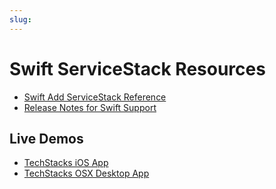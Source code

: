 ```yaml
---
slug: 
---
```

# Swift ServiceStack Resources

 - [Swift Add ServiceStack Reference](https://github.com/ServiceStack/ServiceStack/wiki/Swift-Add-ServiceStack-Reference)
 - [Release Notes for Swift Support](https://github.com/ServiceStack/ServiceStack/blob/master/docs/2015/release-notes.md#native-support-for-swift)

## Live Demos

 - [TechStacks iOS App](https://github.com/ServiceStackApps/TechStacksApp)
 - [TechStacks OSX Desktop App](https://github.com/ServiceStackApps/TechStacksDesktopApp)
